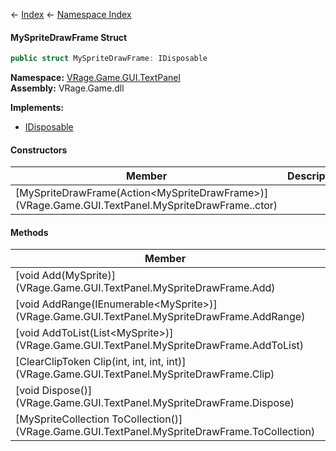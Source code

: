 ← [Index](Api-Index) ← [Namespace Index](Namespace-Index)

#### MySpriteDrawFrame Struct

```csharp
public struct MySpriteDrawFrame: IDisposable
```

**Namespace:** [VRage.Game.GUI.TextPanel](VRage.Game.GUI.TextPanel)  
**Assembly:** VRage.Game.dll

**Implements:**  
* [IDisposable](https://docs.microsoft.com/en-us/dotnet/api/System.IDisposable?view=netframework-4.6)

#### Constructors

|Member|Description|
|---|---|
|\[MySpriteDrawFrame(Action\<MySpriteDrawFrame>)](VRage.Game.GUI.TextPanel.MySpriteDrawFrame..ctor)||

#### Methods

|Member|Description|
|---|---|
|\[void Add(MySprite)](VRage.Game.GUI.TextPanel.MySpriteDrawFrame.Add)||
|\[void AddRange(IEnumerable\<MySprite>)](VRage.Game.GUI.TextPanel.MySpriteDrawFrame.AddRange)||
|\[void AddToList(List\<MySprite>)](VRage.Game.GUI.TextPanel.MySpriteDrawFrame.AddToList)||
|\[ClearClipToken Clip(int, int, int, int)](VRage.Game.GUI.TextPanel.MySpriteDrawFrame.Clip)||
|\[void Dispose()](VRage.Game.GUI.TextPanel.MySpriteDrawFrame.Dispose)||
|\[MySpriteCollection ToCollection()](VRage.Game.GUI.TextPanel.MySpriteDrawFrame.ToCollection)||


